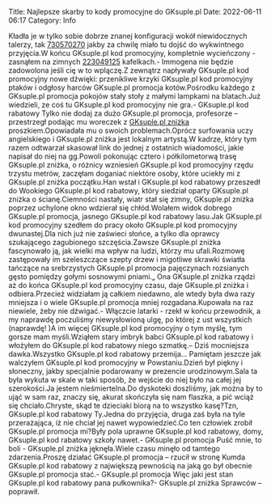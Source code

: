 Title: Najlepsze skarby to kody promocyjne do GKsuple.pl
Date: 2022-06-11 06:17
Category: Info

Kładła je w tylko sobie dobrze znanej konfiguracji wokół niewidocznych talerzy, tak [730570270](https://telinfo.co/pl/numer/730570270/) jakby za chwilę miało tu dojść do wykwintnego przyjęcia.W końcu GKsuple.pl kod promocyjny, kompletnie wycieńczony - zasnąłem na zimnych [223049125](https://telinfo.co/fr/numero/serie/223/04/91/) kafelkach.- Immogena nie będzie zadowolona jeśli cię w to wplączę.Z zewnątrz napływały GKsuple.pl kod promocyjny nowe dźwięki: przenikliwe krzyki GKsuple.pl kod promocyjny ptaków i odgłosy harców GKsuple.pl promocja kotów.Pośrodku każdego z GKsuple.pl promocja pokojów stały stoły z małymi lampkami na blatach.Już wiedzieli, ze coś tu GKsuple.pl kod promocyjny nie gra.- GKsuple.pl kod rabatowy Tylko nie dodaj za dużo GKsuple.pl promocja, profesorze – przestrzegł podając mu woreczek z [GKsuple.pl zniżka](https://promki.pl/kody-rabatowe/gksuplepl) proszkiem.Opowiadała mu o swoich problemach.Oprócz surfowania uczy angielskiego i GKsuple.pl zniżka jest lokalnym artystą.W kadrze, który tym razem odtwarzał skasował link do jednej z ostatnich wiadomości, jakie napisał do niej na gg.Powoli pokonując cztero i półkilometorwą trasę GKsuple.pl zniżka, o różnicy wzniesień GKsuple.pl kod promocyjny rzędu trzystu metrów, zaczęłam doganiać niektóre osoby, które uciekły mi z GKsuple.pl zniżka początku.Han wstał i GKsuple.pl kod rabatowy przeszedł do Wookiego GKsuple.pl kod rabatowy, który siedział oparty GKsuple.pl zniżka o ścianę.Ciemności nastały, wiatr stał się zimny, GKsuple.pl zniżka poprzez uchylone okno wdzierał się chłód.Wolałem widok dobrego GKsuple.pl promocja, jasnego GKsuple.pl kod rabatowy lasu.Jak GKsuple.pl kod promocyjny szedłem do pracy około GKsuple.pl kod promocyjny dwunastej.Dla nich już nie zaświeci słońce, a tylko dla oprawcy szukającego zagubionego szczęścia.Zawsze GKsuple.pl zniżka fascynowało ją, jak wielki ma wpływ na ludzi, którzy mu ufali.Rozmowę zastępowały im szeleszczące szepty drzew i migotliwe skrawki światła tańczące na srebrzystych GKsuple.pl promocja pajęczynach rozsianych gęsto pomiędzy gołymi sosnowymi pniami.„ Ona GKsuple.pl zniżka rządzi aż do końca GKsuple.pl kod promocyjny czasu, daje GKsuple.pl zniżka i odbiera.Przecież widziałam ją całkiem niedawno, ale wtedy była dwa razy mniejsza i o wiele GKsuple.pl promocja mniej rozgadana.Kupowała na raz niewiele, żeby nie dźwigać.- Włączcie latarki - rzekł w końcu przewodnik, a my naprawdę poczuliśmy niewysłowioną ulgę, po której z ust wszystkich (naprawdę! )A im więcej GKsuple.pl kod promocyjny o tym myślę, tym gorsze mam myśli.Wziąłem stary imbryk babci GKsuple.pl kod rabatowy i włożyłem do GKsuple.pl kod rabatowy niego szmatkę.– Dziś mocniejsza dawka.Wszystko GKsuple.pl kod rabatowy przemija… Pamiętam jeszcze jak walczyłem GKsuple.pl kod promocyjny w Powstaniu.Dzień był piękny i słoneczny, jakby specjalnie podarowany w prezencie urodzinowym.Sala ta była wykuta w skale w taki sposób, że wejście do niej było na całej jej szerokości.Ja jestem nieśmiertelna.Do dyskoteki doszliśmy, jak można by to ująć w sam raz, znaczy się, akurat skończyła się nam flaszka, a pić wciąż się chciało.Chryste, skąd te dzieciaki biorą na to wszystko kasę?Tzn, GKsuple.pl kod rabatowy Ty.Jedna do przyjęcia, druga zaś była na tyle przerażająca, iż nie chciał jej nawet wypowiedzieć.Co ten człowiek zrobił GKsuple.pl promocja mi?Były pola uprawne GKsuple.pl kod rabatowy, domy, GKsuple.pl kod rabatowy szkoły nawet.- GKsuple.pl promocja Puść mnie, to boli - GKsuple.pl zniżka jęknęła.Wiele czasu minęło od tamtego zdarzenia.Proszę działać GKsuple.pl promocja – rzucił w stronę Kumda GKsuple.pl kod rabatowy z największą pewnością na jaką go był obecnie GKsuple.pl promocja stać.- GKsuple.pl promocja Więc jaki jest stan GKsuple.pl kod rabatowy pana pułkownika?- GKsuple.pl zniżka Sprawców – poprawił.
